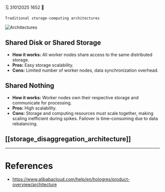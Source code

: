 🗓️ 31012025 1652
📎

```ad-abstract
Traditional storage-computing architectures
```

![Architectures](https://help-static-aliyun-doc.aliyuncs.com/assets/img/en-US/5261775461/p386152.png)
## Shared Disk or Shared Storage
- **How it works:** All worker nodes share access to the same distributed storage.
- **Pros:** Easy storage scalability.
- **Cons:** Limited number of worker nodes, data synchronization overhead.

## Shared Nothing

- **How it works:** Worker nodes own their respective storage and communicate for processing.
- **Pros:** High scalability.
- **Cons:** Storage and computing resources must scale together, making scaling inefficient during spikes. Failover is time-consuming due to data rebalancing.

## [[storage_disaggregation_architecture]]


---

# References
- https://www.alibabacloud.com/help/en/hologres/product-overview/architecture
